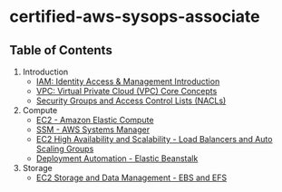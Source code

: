 # certified-aws-sysops-associate

## Table of Contents

1. Introduction
    - [IAM: Identity Access & Management Introduction](1-aws-introduction/iam.md)
    - [VPC: Virtual Private Cloud (VPC) Core Concepts](1-aws-introduction/vpc.md)
    - [Security Groups and Access Control Lists (NACLs)](1-aws-introduction/sg.md)
2. Compute
    - [EC2 - Amazon Elastic Compute](2-compute/ec2.md)
    - [SSM - AWS Systems Manager](2-compute/ssm.md)
    - [EC2 High Availability and Scalability - Load Balancers and Auto Scaling Groups](2-compute/lb.md)
    - [Deployment Automation - Elastic Beanstalk](2-compute/eb.md)
3. Storage
    - [EC2 Storage and Data Management - EBS and EFS](3-storage/ec2-storage.md)